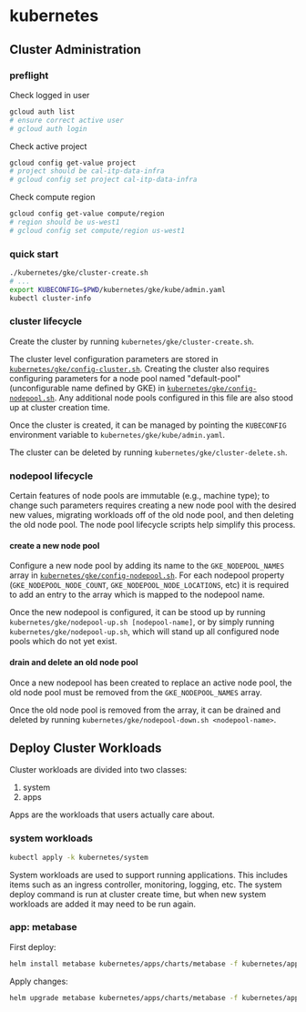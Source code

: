 # kubernetes #

## Cluster Administration ##

### preflight ###

Check logged in user

```bash
gcloud auth list
# ensure correct active user
# gcloud auth login
```

Check active project

```bash
gcloud config get-value project
# project should be cal-itp-data-infra
# gcloud config set project cal-itp-data-infra
```

Check compute region

```bash
gcloud config get-value compute/region
# region should be us-west1
# gcloud config set compute/region us-west1
```

### quick start ###

```bash
./kubernetes/gke/cluster-create.sh
# ...
export KUBECONFIG=$PWD/kubernetes/gke/kube/admin.yaml
kubectl cluster-info
```

### cluster lifecycle ###

Create the cluster by running `kubernetes/gke/cluster-create.sh`.

The cluster level configuration parameters are stored in
[`kubernetes/gke/config-cluster.sh`](../kubernetes/gke/config-cluster.sh).
Creating the cluster also requires configuring parameters for a node pool
named "default-pool" (unconfigurable name defined by GKE) in
[`kubernetes/gke/config-nodepool.sh`](../kubernetes/gke/config-nodepool.sh).
Any additional node pools configured in this file are also stood up at cluster
creation time.

Once the cluster is created, it can be managed by pointing the `KUBECONFIG`
environment variable to `kubernetes/gke/kube/admin.yaml`.

The cluster can be deleted by running `kubernetes/gke/cluster-delete.sh`.

### nodepool lifecycle ###

Certain features of node pools are immutable (e.g., machine type); to change
such parameters requires creating a new node pool with the desired new values,
migrating workloads off of the old node pool, and then deleting the old node pool.
The node pool lifecycle scripts help simplify this process.

#### create a new node pool ####

Configure a new node pool by adding its name to the `GKE_NODEPOOL_NAMES` array
in [`kubernetes/gke/config-nodepool.sh`](../kubernetes/gke/config-nodepool.sh).
For each nodepool property (`GKE_NODEPOOL_NODE_COUNT`, `GKE_NODEPOOL_NODE_LOCATIONS`, etc)
it is required to add an entry to the array which is mapped to the nodepool name.

Once the new nodepool is configured, it can be stood up by running `kubernetes/gke/nodepool-up.sh [nodepool-name]`,
or by simply running `kubernetes/gke/nodepool-up.sh`, which will stand up all configured node pools which do not yet
exist.

#### drain and delete an old node pool ####

Once a new nodepool has been created to replace an active node pool, the old node pool must be
removed from the `GKE_NODEPOOL_NAMES` array.

Once the old node pool is removed from the array, it can be drained and deleted by running `kubernetes/gke/nodepool-down.sh <nodepool-name>`.

## Deploy Cluster Workloads ##

Cluster workloads are divided into two classes:

1. system
2. apps

Apps are the workloads that users actually care about.

### system workloads ###

```bash
kubectl apply -k kubernetes/system
```

System workloads are used to support running applications. This includes items
such as an ingress controller, monitoring, logging, etc. The system deploy command
is run at cluster create time, but when new system workloads are added it may need
to be run again.

### app: metabase ###

First deploy:

```bash
helm install metabase kubernetes/apps/charts/metabase -f kubernetes/apps/values/metabase.yaml -n metabase --create-namespace
```

Apply changes:

```bash
helm upgrade metabase kubernetes/apps/charts/metabase -f kubernetes/apps/values/metabase.yaml -n metabase
```

